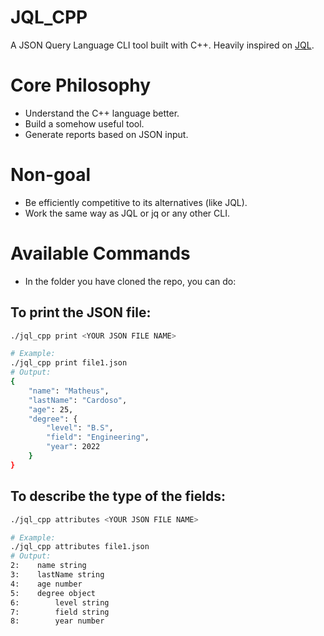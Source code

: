 # JQL_CPP
A JSON Query Language CLI tool built with C++. Heavily inspired on [JQL](https://github.com/yamafaktory/jql).

# Core Philosophy
- Understand the C++ language better.
- Build a somehow useful tool.
- Generate reports based on JSON input.

# Non-goal
- Be efficiently competitive to its alternatives (like JQL).
- Work the same way as JQL or jq or any other CLI.

# Available Commands
- In the folder you have cloned the repo, you can do:

## To print the JSON file:
```bash
./jql_cpp print <YOUR JSON FILE NAME>

# Example:
./jql_cpp print file1.json
# Output:
{
    "name": "Matheus",
    "lastName": "Cardoso",
    "age": 25,
    "degree": {
        "level": "B.S",
        "field": "Engineering",
        "year": 2022
    }
}
```
## To describe the type of the fields:
```bash
./jql_cpp attributes <YOUR JSON FILE NAME>

# Example:
./jql_cpp attributes file1.json
# Output:
2:    name string
3:    lastName string
4:    age number
5:    degree object
6:        level string
7:        field string
8:        year number
```
